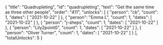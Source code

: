 {
  "title": "Quadrupleting",
  "id": "quadrupleting",
  "text": "Get the same time as three other people",
  "order": "411",
  "unlocks": [
    {
      "person": "cb",
      "count": 1,
      "dates": [
        "2021-10-22"
      ]
    },
    {
      "person": "Emma L",
      "count": 1,
      "dates": [
        "2021-10-22"
      ]
    },
    {
      "person": "j-sheps",
      "count": 1,
      "dates": [
        "2021-10-22"
      ]
    },
    {
      "person": "Lily2point0",
      "count": 1,
      "dates": [
        "2021-10-22"
      ]
    },
    {
      "person": "Oliver Turner",
      "count": 1,
      "dates": [
        "2021-10-22"
      ]
    }
  ],
  "totalUnlocks": 5
}